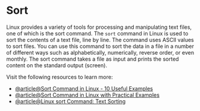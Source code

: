 # Sort

Linux provides a variety of tools for processing and manipulating text files, one of which is the sort command. The `sort` command in Linux is used to sort the contents of a text file, line by line. The command uses ASCII values to sort files. You can use this command to sort the data in a file in a number of different ways such as alphabetically, numerically, reverse order, or even monthly. The sort command takes a file as input and prints the sorted content on the standard output (screen).

Visit the following resources to learn more:

- [@article@Sort Command in Linux - 10 Useful Examples](https://linuxhandbook.com/sort-command/)
- [@article@Sort Command in Linux with Practical Examples](https://tecadmin.net/linux-sort-command/)
- [@article@Linux sort Command: Text Sorting](https://labex.io/tutorials/linux-linux-sort-command-text-sorting-219196)